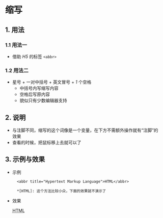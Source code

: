 # 缩写

## 1. 用法

### 1.1 用法一

- 借助 *H5* 的标签 `<abbr>`

### 1.2 用法二

- 星号 + 一对中括号 + 英文冒号 + *1* 个空格
    - 中括号内写缩写内容
    - 空格后写原内容
    - 貌似只有少数编辑器支持

## 2. 说明

- 与注脚不同，缩写的这个词像是一个变量，在下方不需额外操作就有“注脚”的效果
- 查看的时候，把鼠标移上去就可以了

## 3. 示例与效果

- 示例

        <abbr title="Hypertext Markup Language">HTML</abbr>
        
        *[HTML]: 这个方法比较小众，下面的效果就不演示了

- 效果

    <abbr title="Hypertext Markup Language">HTML</abbr>